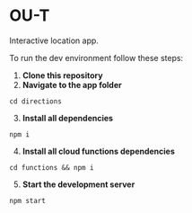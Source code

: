 # OU-T
Interactive location app.

To run the dev environment follow these steps:

1. **Clone this repository**
2. **Navigate to the app folder**
```
cd directions
```
3. **Install all dependencies**
```
npm i
```
4. **Install all cloud functions dependencies**
```
cd functions && npm i
```
5. **Start the development server**
```
npm start
```
